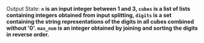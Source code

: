 Output State: **`n` is an input integer between 1 and 3, `cubes` is a list of lists containing integers obtained from input splitting, `digits` is a set containing the string representations of the digits in all cubes combined without '0'. `max_num` is an integer obtained by joining and sorting the digits in reverse order.**